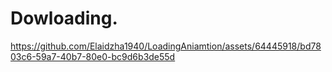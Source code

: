 Dowloading.
===========
https://github.com/Elaidzha1940/LoadingAniamtion/assets/64445918/bd7803c6-59a7-40b7-80e0-bc9d6b3de55d
